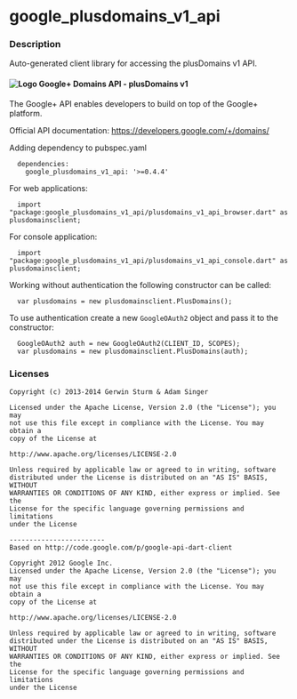 # google_plusdomains_v1_api

### Description

Auto-generated client library for accessing the plusDomains v1 API.

#### ![Logo](http://www.google.com/images/icons/product/gplus-16.png) Google+ Domains API - plusDomains v1

The Google+ API enables developers to build on top of the Google+ platform.

Official API documentation: https://developers.google.com/+/domains/

Adding dependency to pubspec.yaml

```
  dependencies:
    google_plusdomains_v1_api: '>=0.4.4'
```

For web applications:

```
  import "package:google_plusdomains_v1_api/plusdomains_v1_api_browser.dart" as plusdomainsclient;
```

For console application:

```
  import "package:google_plusdomains_v1_api/plusdomains_v1_api_console.dart" as plusdomainsclient;
```

Working without authentication the following constructor can be called:

```
  var plusdomains = new plusdomainsclient.PlusDomains();
```

To use authentication create a new `GoogleOAuth2` object and pass it to the constructor:


```
  GoogleOAuth2 auth = new GoogleOAuth2(CLIENT_ID, SCOPES);
  var plusdomains = new plusdomainsclient.PlusDomains(auth);
```

### Licenses

```
Copyright (c) 2013-2014 Gerwin Sturm & Adam Singer

Licensed under the Apache License, Version 2.0 (the "License"); you may 
not use this file except in compliance with the License. You may obtain a 
copy of the License at

http://www.apache.org/licenses/LICENSE-2.0

Unless required by applicable law or agreed to in writing, software
distributed under the License is distributed on an "AS IS" BASIS, WITHOUT
WARRANTIES OR CONDITIONS OF ANY KIND, either express or implied. See the
License for the specific language governing permissions and limitations 
under the License

------------------------
Based on http://code.google.com/p/google-api-dart-client

Copyright 2012 Google Inc.
Licensed under the Apache License, Version 2.0 (the "License"); you may 
not use this file except in compliance with the License. You may obtain a
copy of the License at

http://www.apache.org/licenses/LICENSE-2.0

Unless required by applicable law or agreed to in writing, software
distributed under the License is distributed on an "AS IS" BASIS, WITHOUT
WARRANTIES OR CONDITIONS OF ANY KIND, either express or implied. See the
License for the specific language governing permissions and limitations 
under the License

```
